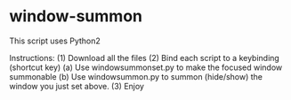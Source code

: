 # window-summon

This script uses Python2

Instructions:
(1) Download all the files
(2) Bind each script to a keybinding (shortcut key)
    (a) Use windowsummonset.py to make the focused window summonable
    (b) Use windowsummon.py to summon (hide/show) the window you just set above.
(3) Enjoy
